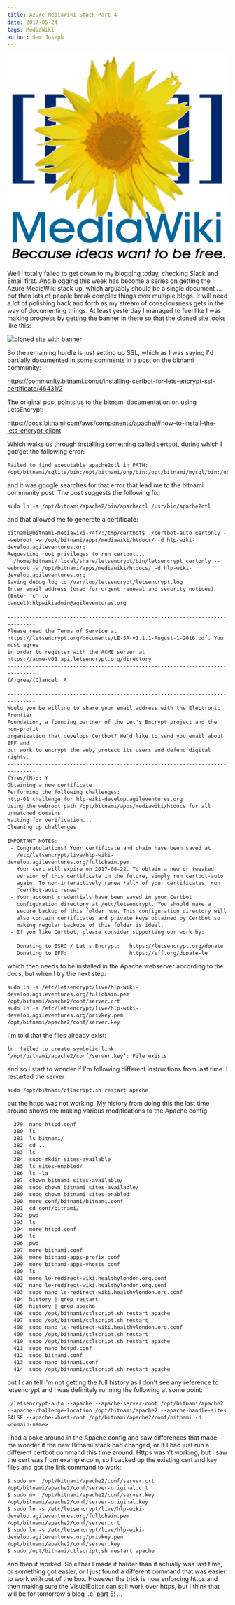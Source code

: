 ```yaml
---
title: Azure MediaWiki Stack Part 4
date: 2017-05-24
tags: MediaWiki
author: Sam Joseph
---
```


![mediawiki](/images/MediaWiki.svg)

Well I totally failed to get down to my blogging today, checking Slack and Email first.  And blogging this week has become a series on getting the Azure MediaWiki stack up, which arguably should be a single document ... but then lots of people break complex things over multiple blogs.  It will need a lot of polishing back and forth as my stream of consciousness gets in the way of documenting things.  At least yesterday I managed to feel like I was making progress by getting the banner in there so that the cloned site looks like this:

![cloned site with banner](https://www.dropbox.com/s/cze89vat8f09xs5/Screenshot%202017-05-24%2009.50.00.png?dl=1)

So the remaining hurdle is just setting up SSL, which as I was saying I'd partially documented in some comments in a post on the bitnami community:

https://community.bitnami.com/t/installing-certbot-for-lets-encrypt-ssl-certificate/46431/2

The original post points us to the bitnami documentation on using LetsEncrypt:

https://docs.bitnami.com/aws/components/apache/#how-to-install-the-lets-encrypt-client

Which walks us through installing something called certbot, during which I got/get the following error:

```
Failed to find executable apache2ctl in PATH: /opt/bitnami/sqlite/bin:/opt/bitnami/php/bin:/opt/bitnami/mysql/bin:/opt/bitnami/apache2/bin:/opt/bitnami/common/bin:/usr/local/sbin:/usr/local/bin:/usr/sbin:/usr/bin:/sbin:/bin:/snap/bin
```

and it was google searches for that error that lead me to the bitnami community post.  The post suggests the following fix:

```
sudo ln -s /opt/bitnami/apache2/bin/apachectl /usr/bin/apache2ctl
```

and that allowed me to generate a certificate:

```
bitnami@bitnami-mediawiki-74f7:/tmp/certbot$ ./certbot-auto certonly --webroot -w /opt/bitnami/apps/mediawiki/htdocs/ -d hlp-wiki-develop.agileventures.org
Requesting root privileges to run certbot...
  /home/bitnami/.local/share/letsencrypt/bin/letsencrypt certonly --webroot -w /opt/bitnami/apps/mediawiki/htdocs/ -d hlp-wiki-develop.agileventures.org
Saving debug log to /var/log/letsencrypt/letsencrypt.log
Enter email address (used for urgent renewal and security notices) (Enter 'c' to
cancel):hlpwikiadmin@agileventures.org

-------------------------------------------------------------------------------
Please read the Terms of Service at
https://letsencrypt.org/documents/LE-SA-v1.1.1-August-1-2016.pdf. You must agree
in order to register with the ACME server at
https://acme-v01.api.letsencrypt.org/directory
-------------------------------------------------------------------------------
(A)gree/(C)ancel: A

-------------------------------------------------------------------------------
Would you be willing to share your email address with the Electronic Frontier
Foundation, a founding partner of the Let's Encrypt project and the non-profit
organization that develops Certbot? We'd like to send you email about EFF and
our work to encrypt the web, protect its users and defend digital rights.
-------------------------------------------------------------------------------
(Y)es/(N)o: Y
Obtaining a new certificate
Performing the following challenges:
http-01 challenge for hlp-wiki-develop.agileventures.org
Using the webroot path /opt/bitnami/apps/mediawiki/htdocs for all unmatched domains.
Waiting for verification...
Cleaning up challenges

IMPORTANT NOTES:
 - Congratulations! Your certificate and chain have been saved at
   /etc/letsencrypt/live/hlp-wiki-develop.agileventures.org/fullchain.pem.
   Your cert will expire on 2017-08-22. To obtain a new or tweaked
   version of this certificate in the future, simply run certbot-auto
   again. To non-interactively renew *all* of your certificates, run
   "certbot-auto renew"
 - Your account credentials have been saved in your Certbot
   configuration directory at /etc/letsencrypt. You should make a
   secure backup of this folder now. This configuration directory will
   also contain certificates and private keys obtained by Certbot so
   making regular backups of this folder is ideal.
 - If you like Certbot, please consider supporting our work by:

   Donating to ISRG / Let's Encrypt:   https://letsencrypt.org/donate
   Donating to EFF:                    https://eff.org/donate-le

```

which then needs to be installed in the Apache webserver according to the docs, but when I try the next step:

```
sudo ln -s /etc/letsencrypt/live/hlp-wiki-develop.agileventures.org/fullchain.pem /opt/bitnami/apache2/conf/server.crt
sudo ln -s /etc/letsencrypt/live/hlp-wiki-develop.agileventures.org/privkey.pem /opt/bitnami/apache2/conf/server.key
```

I'm told that the files already exist:

```
ln: failed to create symbolic link ‘/opt/bitnami/apache2/conf/server.key’: File exists
```

and so I start to wonder if I'm following different instructions from last time.  I restarted the server

```
sudo /opt/bitnami/ctlscript.sh restart apache
```

but the https was not working.  My history from doing this the last time around shows me making various modifications to the Apache config

```
  379  nano httpd.conf 
  380  ls
  381  ls bitnami/
  382  cd ..
  383  ls
  384  sudo mkdir sites-available
  385  ls sites-enabled/
  386  ls -la
  387  chown bitnami sites-available/
  388  sudo chown bitnami sites-available/
  389  sudo chown bitnami sites-enabled
  390  more conf/bitnami/bitnami.conf 
  391  cd conf/bitnami/
  392  pwd
  393  ls
  394  more httpd.conf 
  395  ls
  396  pwd
  397  more bitnami.conf 
  398  more bitnami-apps-prefix.conf
  399  more bitnami-apps-vhosts.conf
  400  ls
  401  more le-redirect-wiki.healthylondon.org.conf
  402  nano le-redirect-wiki.healthylondon.org.conf 
  403  sudo nano le-redirect-wiki.healthylondon.org.conf 
  404  history | grep restart
  405  history | grep apache
  406  sudo /opt/bitnami/ctlscript.sh restart apache
  407  sudo /opt/bitnami/ctlscript.sh restart
  408  sudo nano le-redirect-wiki.healthylondon.org.conf 
  409  sudo /opt/bitnami/ctlscript.sh restart
  410  sudo /opt/bitnami/ctlscript.sh restart apache
  411  sudo nano httpd.conf 
  412  sudo bitnami.conf
  413  sudo nano bitnami.conf 
  414  sudo /opt/bitnami/ctlscript.sh restart apache
```

but I can tell I'm not getting the full history as I don't see any reference to letsencrypt and I was definitely running the following at some point:

```
./letsencrypt-auto --apache --apache-server-root /opt/bitnami/apache2 --apache-challenge-location /opt/bitnami/apache2 --apache-handle-sites FALSE --apache-vhost-root /opt/bitnami/apache2/conf/bitnami -d <domain-name>
```

I had a poke around in the Apache config and saw differences that made me wonder if the new Bitnami stack had changed, or if I had just run a different certbot command this time around.  Https wasn't working, but I saw the cert was from example.com, so I backed up the existing cert and key files and got the link command to work:

```
$ sudo mv  /opt/bitnami/apache2/conf/server.crt /opt/bitnami/apache2/conf/server-original.crt
$ sudo mv  /opt/bitnami/apache2/conf/server.key /opt/bitnami/apache2/conf/server-original.key
$ sudo ln -s /etc/letsencrypt/live/hlp-wiki-develop.agileventures.org/fullchain.pem /opt/bitnami/apache2/conf/server.crt
$ sudo ln -s /etc/letsencrypt/live/hlp-wiki-develop.agileventures.org/privkey.pem /opt/bitnami/apache2/conf/server.key
$ sudo /opt/bitnami/ctlscript.sh restart apache
```

and then it worked. So either I made it harder than it actually was last time, or something got easier, or I just found a different command that was easier to work with out of the box.  However the trick is now enforcing https and then making sure the VisualEditor can still work over https, but I think that will be for tomorrow's blog i.e. [part 5!](http://nonprofits.agileventures.org/2017/05/25/azure-mediawiki-stack-part5/) ...